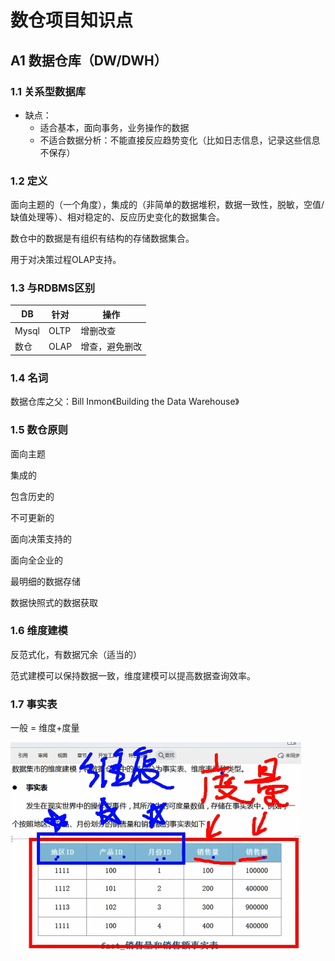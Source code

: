 # 数仓项目知识点

## A1 数据仓库（DW/DWH）

### 1.1 关系型数据库

+ 缺点：
  + 适合基本，面向事务，业务操作的数据
  + 不适合数据分析：不能直接反应趋势变化（比如日志信息，记录这些信息不保存）

### 1.2 定义

面向主题的（一个角度），集成的（非简单的数据堆积，数据一致性，脱敏，空值/缺值处理等）、相对稳定的、反应历史变化的数据集合。

数仓中的数据是有组织有结构的存储数据集合。

用于对决策过程OLAP支持。

### 1.3 与RDBMS区别

| DB    | 针对 | 操作           |
| ----- | ---- | -------------- |
| Mysql | OLTP | 增删改查       |
| 数仓  | OLAP | 增查，避免删改 |

### 1.4 名词

数据仓库之父：Bill Inmon《Building the Data Warehouse》

### 1.5 数仓原则

面向主题

集成的

包含历史的

不可更新的

面向决策支持的

面向全企业的

最明细的数据存储

数据快照式的数据获取

### 1.6 维度建模

反范式化，有数据冗余（适当的）

范式建模可以保持数据一致，维度建模可以提高数据查询效率。

### 1.7 事实表

一般 = 维度+度量

<img src="02_%E6%95%B0%E4%BB%93%E9%A1%B9%E7%9B%AE%E7%9F%A5%E8%AF%86%E7%82%B9.assets/image-20210411193924447.png" alt="image-20210411193924447" style="zoom:50%;" />








